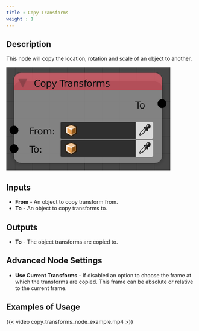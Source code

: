 ```yaml
---
title : Copy Transforms
weight : 1
---
```


## Description

This node will copy the location, rotation and scale of an object to
another.

![image](copy_transforms_node.png)

## Inputs

  - **From** - An object to copy transform from.
  - **To** - An object to copy transforms to.

## Outputs

  - **To** - The object transforms are copied to.

## Advanced Node Settings

  - **Use Current Transforms** - If disabled an option to choose the
    frame at which the transforms are copied. This frame can be absolute
    or relative to the current frame.

## Examples of Usage

{{< video copy_transforms_node_example.mp4 >}}
